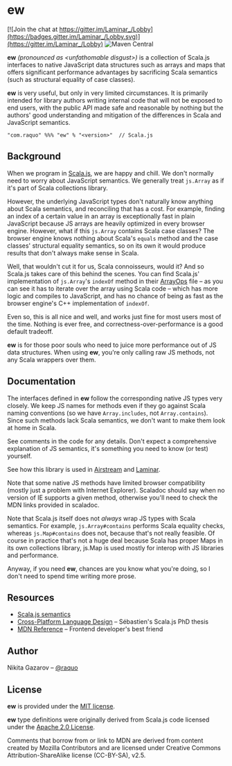 # ew

[![Join the chat at https://gitter.im/Laminar_/Lobby](https://badges.gitter.im/Laminar_/Lobby.svg)](https://gitter.im/Laminar_/Lobby)
![Maven Central](https://img.shields.io/maven-central/v/com.raquo/ew_sjs1_2.13.svg)

**ew** _(pronounced as \<unfathomable disgust\>)_ is a collection of Scala.js interfaces to native JavaScript data structures such as arrays and maps that offers significant performance advantages by sacrificing Scala semantics (such as structural equality of case classes).

**ew** is very useful, but only in very limited circumstances. It is primarily intended for library authors writing internal code that will not be exposed to end users, with the public API made safe and reasonable by nothing but the authors' good understanding and mitigation of the differences in Scala and JavaScript semantics.

    "com.raquo" %%% "ew" % "<version>"  // Scala.js



## Background

When we program in [Scala.js](https://www.scala-js.org/), we are happy and chill. We don't normally need to worry about JavaScript semantics. We generally treat `js.Array` as if it's part of Scala collections library.

However, the underlying JavaScript types don't naturally know anything about Scala semantics, and reconciling that has a cost. For example, finding an index of a certain value in an array is exceptionally fast in plain JavaScript because JS arrays are heavily optimized in every browser engine. However, what if this `js.Array` contains Scala case classes? The browser engine knows nothing about Scala's `equals` method and the case classes' structural equality semantics, so on its own it would produce results that don't always make sense in Scala.

Well, that wouldn't cut it for us, Scala connoisseurs, would it? And so Scala.js takes care of this behind the scenes. You can find Scala.js' implementation of `js.Array`'s `indexOf` method in their [ArrayOps](https://github.com/scala-js/scala-js/blob/main/library/src/main/scala-new-collections/scala/scalajs/js/ArrayOps.scala) file – as you can see it has to iterate over the array using Scala code – which has more logic and compiles to JavaScript, and has no chance of being as fast as the browser engine's C++ implementation of `indexOf`.

Even so, this is all nice and well, and works just fine for most users most of the time. Nothing is ever free, and correctness-over-performance is a good default tradeoff.

**ew** is for those poor souls who need to juice more performance out of JS data structures. When using **ew**, you're only calling raw JS methods, not any Scala wrappers over them.



## Documentation

The interfaces defined in **ew** follow the corresponding native JS types very closely. We keep JS names for methods even if they go against Scala naming conventions (so we have `Array.includes`, not `Array.contains`). Since such methods lack Scala semantics, we don't want to make them look at home in Scala.

See comments in the code for any details. Don't expect a comprehensive explanation of JS semantics, it's something you need to know (or test) yourself.

See how this library is used in [Airstream](https://github.com/raquo/Airstream) and [Laminar](https://github.com/raquo/Laminar).

Note that some native JS methods have limited browser compatibility (mostly just a problem with Internet Explorer). Scaladoc should say when no version of IE supports a given method, otherwise you'll need to check the MDN links provided in scaladoc.

Note that Scala.js itself does not _always_ wrap JS types with Scala semantics. For example, `js.Array#contains` performs Scala equality checks, whereas `js.Map#contains` does not, because that's not really feasible. Of course in practice that's not a huge deal because Scala has proper Maps in its own collections library, js.Map is used mostly for interop with JS libraries and performance.

Anyway, if you need **ew**, chances are you know what you're doing, so I don't need to spend time writing more prose.



## Resources

* [Scala.js semantics](https://www.scala-js.org/doc/semantics.html)
* [Cross-Platform Language Design](https://lampwww.epfl.ch/~doeraene/thesis/) – Sébastien's Scala.js PhD thesis
* [MDN Reference](https://developer.mozilla.org/en-US/docs/Web/JavaScript/Reference) – Frontend developer's best friend 



## Author

Nikita Gazarov – [@raquo](https://twitter.com/raquo)



## License

**ew** is provided under the [MIT license](https://github.com/raquo/Airstream/blob/master/LICENSE.md).

**ew** type definitions were originally derived from Scala.js code licensed under the [Apache 2.0 License](https://github.com/scala-js/scala-js/blob/main/LICENSE).

Comments that borrow from or link to MDN are derived from content created by Mozilla Contributors and are licensed under Creative Commons Attribution-ShareAlike license (CC-BY-SA), v2.5.
